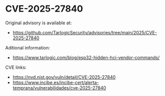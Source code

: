 # CVE-2025-27840

Original advisory is available at:

- https://github.com/TarlogicSecurity/advisories/tree/main/2025/CVE-2025-27840

Aditional information:

- https://www.tarlogic.com/blog/esp32-hidden-hci-vendor-commands/

CVE links:

- https://nvd.nist.gov/vuln/detail/CVE-2025-27840
- https://www.incibe.es/incibe-cert/alerta-temprana/vulnerabilidades/cve-2025-27840
